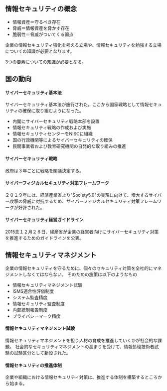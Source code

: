 ## 情報セキュリティの概念

- 情報資産＝守るべき存在
- 脅威＝情報資産を脅かす存在
- 脆弱性＝脅威がついてくる弱点

企業の情報セキュリティ強化を考える立場や、情報セキュリティを勉強する立場についての知識が必要となります。

3つの要素についての知識が必要となる。

## 国の動向
#### サイバーセキュリティ基本法
サイバーセキュリティ基本法が施行された。ここから国家戦略として情報セキュリティの確保に取り組むようになった。
- 内閣にサイバーセキュリティ戦略本部を設置
- 情報セキュリティ戦略の作成および実施
- 情報セキュリティセンターをNISCに組織
- 国の行政機関等によるサイバーセキュリティの確保
- 民間事業者および教育研究機関の自発的な取り組みの推進

#### サイバーセキュリティ戦略
政府は３年ごとに戦略を閣議決定する。

#### サイバーフィジカルセキュリティ対策フレームワーク
２０１９年には、経済産業省より"Society5.0"の実現に向けて、増大するサイバー攻撃の脅威に対抗するため、サイバーフィジカルセキュリティ対策フレームワークが好評された。

#### サイバーセキュリティ経営ガイドライン
2015念１２月２８日、経産省が企業の経営者向けにサイバーセキュリティ対策を推進するためのガイドラインを公表。

## 情報セキュリティマネジメント
企業の情報セキュリティを守るために、個々のセキュリティ対策を全社的にマネジメントしなくてはならない。
そのための施策は以下のようなもの

- 情報セキュリティマネジメント試験
- ISMS適合性評価制度
- システム監査精度
- 情報セキュリティ監査制度
- 内部統制報告制度
- プライバシーマーク精度

#### 情報セキュリティマネジメント試験
情報セキュリティマネジメントを担う人材の育成を推進していくかが社会的な課題。
社会的なセキュリティマネジメントの高まりを受けて、情報処理技術者試験の試験区分として新設された。

#### 情報セキュリティの推進体制
企業や組織における情報セキュリティ対策は、推進する体制を構築するところから始まる。

